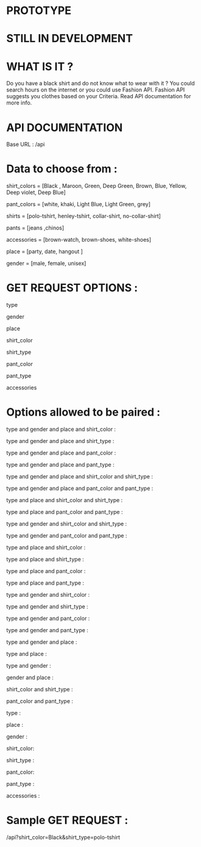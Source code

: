 # PROTOTYPE
# STILL IN DEVELOPMENT
# WHAT IS IT ?
Do you have a black shirt and do not know what to wear with it ?
You could search hours on the internet or you could use Fashion API.
Fashion API suggests you clothes based on your Criteria. 
Read API documentation for more info.
# API DOCUMENTATION 
Base URL : /api
# Data to choose from :
shirt_colors = [Black , Maroon, Green, Deep Green, Brown, Blue, Yellow, Deep violet, Deep Blue]

pant_colors = [white, khaki, Light Blue, Light Green, grey]

shirts = [polo-tshirt,  henley-tshirt, collar-shirt, no-collar-shirt]

pants = [jeans ,chinos]

accessories = [brown-watch, brown-shoes, white-shoes]

place = [party, date, hangout ]

gender = [male, female, unisex]
# GET REQUEST OPTIONS :
type

gender

place

shirt_color

shirt_type

pant_color

pant_type

accessories
# Options allowed to be paired :
type  and gender  and place  and shirt_color :            

type  and gender  and place and shirt_type :

type  and gender  and place and pant_color :

type  and gender  and place and pant_type :

type  and gender  and place and shirt_color and shirt_type :

type  and gender  and place and pant_color and pant_type :

type   and place  and shirt_color and shirt_type :

type  and  place  and pant_color and pant_type :

type  and  gender  and shirt_color and shirt_type :

type  and  gender and pant_color and pant_type :

type   and place  and shirt_color  :

type   and place and shirt_type  :

type   and  place and pant_color  :

type  and  place  and pant_type :

type   and  gender  and shirt_color  :

type   and gender  and shirt_type :

type   and  gender  and pant_color  :

type  and  gender  and pant_type :

type  and gender and place :

type  and  place  :

type  and  gender :

gender  and  place :

shirt_color and shirt_type :

pant_color and pant_type :

type :

place :

gender :

shirt_color:

shirt_type :

pant_color:

pant_type :

accessories  :

# Sample GET REQUEST :
<URL>/api?shirt_color=Black&shirt_type=polo-tshirt

